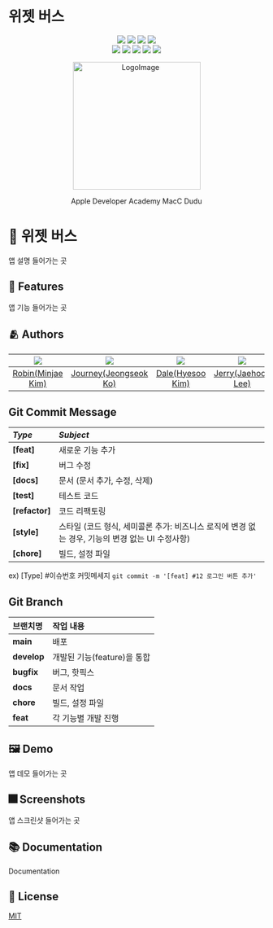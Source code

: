 # 위젯 버스

<p align="center">
  <img src="https://img.shields.io/github/license/DeveloperAcademy-POSTECH/WidgetBus?style=flat-square" />
  <img src="https://img.shields.io/cocoapods/p/ios?style=flat-square" />
  <img src="https://img.shields.io/github/forks/DeveloperAcademy-POSTECH/WidgetBus?style=flat-square" />
  <img src="https://img.shields.io/github/stars/DeveloperAcademy-POSTECH/WidgetBus?style=flat-square" />
<br>
  <img src="https://img.shields.io/github/contributors/DeveloperAcademy-POSTECH/WidgetBus?style=flat-square" />
  <img src="https://img.shields.io/github/issues/DeveloperAcademy-POSTECH/WidgetBus?style=flat-square" />
  <img src="https://img.shields.io/github/issues-pr/DeveloperAcademy-POSTECH/WidgetBus?style=flat-square" />
  <img src="https://img.shields.io/github/last-commit/DeveloperAcademy-POSTECH/WidgetBus?style=flat-square" />
  <img src="https://img.shields.io/github/commit-activity/w/DeveloperAcademy-POSTECH/WidgetBus?style=flat-square" />
</p>

<p align="center" text-align="center" width="100%">
<img width="251" alt="LogoImage" src="">
  
<p align="center" text-align="center" display="inline-block">Apple Developer Academy MacC Dudu</p>


# :iphone: 위젯 버스

앱 설명 들어가는 곳


## :pushpin: Features

앱 기능 들어가는 곳


## :people_hugging: Authors

|<img src="https://avatars.githubusercontent.com/u/33440010">|<img src="https://avatars.githubusercontent.com/u/94058164">|<img src="https://avatars.githubusercontent.com/u/67789254">|<img src="https://avatars.githubusercontent.com/u/83233720">|<img src="https://avatars.githubusercontent.com/u/70710995">|<img src="https://avatars.githubusercontent.com/u/48680511">|
|:-:|:-:|:-:|:-:|:-:|:-:|
|[Robin(Minjae Kim)](https://github.com/minjae9610)|[Journey(Jeongseok Ko)](https://github.com/gojeongseog)|[Dale(Hyesoo Kim)](https://github.com/HyeS00)|[Jerry(Jaehoon Lee)](https://github.com/jaehoon9186)|[Everett(Yongjun Shin)](https://github.com/Shin-jun)|[Jedi(Jaehwa Noh)](https://github.com/shwoghk14)|


## Git Commit Message
|*Type*|*Subject*|
|:---|:---|
|**[feat]**|새로운 기능 추가|
|**[fix]**|버그 수정|
|**[docs]**|문서 (문서 추가, 수정, 삭제)|
|**[test]**|테스트 코드|
|**[refactor]**|코드 리팩토링| 
|**[style]**|스타일 (코드 형식, 세미콜론 추가: 비즈니스 로직에 변경 없는 경우, 기능의 변경 없는 UI 수정사항)|
|**[chore]**|빌드, 설정 파일|

ex) [Type] #이슈번호 커밋메세지 `git commit -m '[feat] #12 로그인 버튼 추가'`


## Git Branch
|브랜치명|작업 내용|
|:---|:---|
|**main**|배포|
|**develop**|개발된 기능(feature)을 통합|
|**bugfix**|버그, 핫픽스|
|**docs**|문서 작업|
|**chore**|빌드, 설정 파일|
|**feat**|각 기능별 개발 진행|


## :framed_picture: Demo

앱 데모 들어가는 곳


## :fireworks: Screenshots

앱 스크린샷 들어가는 곳


## :books: Documentation

Documentation


## :lock_with_ink_pen: License

[MIT](https://github.com/DeveloperAcademy-POSTECH/MC3-Team6-UDD/blob/main/LICENSE)
